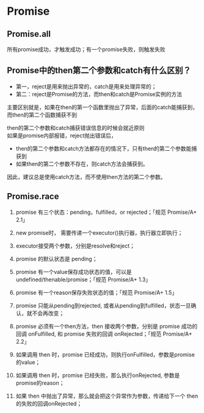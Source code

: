 # Promise

## Promise.all

所有promise成功，才触发成功；有一个promise失败，则触发失败

## Promise中的then第二个参数和catch有什么区别？

- 第一，reject是用来抛出异常的，catch是用来处理异常的；
- 第二：reject是Promise的方法，而then和catch是Promise实例的方法

主要区别就是，如果在then的第一个函数里抛出了异常，后面的catch能捕获到，而then的第二个函数捕获不到

then的第二个参数和catch捕获错误信息的时候会就近原则  
如果是promise内部报错，reject抛出错误后，

- then的第二个参数和catch方法都存在的情况下，只有then的第二个参数能捕获到
- 如果then的第二个参数不存在，则catch方法会捕获到。

因此，建议总是使用catch方法，而不使用then方法的第二个参数。

## Promise.race

1. promise 有三个状态：pending，fulfilled，or rejected；「规范 Promise/A+ 2.1」

2. new promise时， 需要传递一个executor()执行器，执行器立即执行；

3. executor接受两个参数，分别是resolve和reject；

4. promise 的默认状态是 pending；

5. promise 有一个value保存成功状态的值，可以是undefined/thenable/promise；「规范 Promise/A+ 1.3」

6. promise 有一个reason保存失败状态的值；「规范 Promise/A+ 1.5」

7. promise 只能从pending到rejected, 或者从pending到fulfilled，状态一旦确认，就不会再改变；

8. promise 必须有一个then方法，then 接收两个参数，分别是 promise 成功的回调 onFulfilled, 和 promise 失败的回调 onRejected；「规范 Promise/A+ 2.2」

9. 如果调用 then 时，promise 已经成功，则执行onFulfilled，参数是promise的value；

10. 如果调用 then 时，promise 已经失败，那么执行onRejected, 参数是promise的reason；

11. 如果 then 中抛出了异常，那么就会把这个异常作为参数，传递给下一个 then 的失败的回调onRejected；
